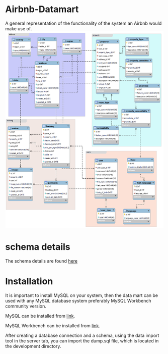 # Airbnb-Datamart
A general representation of the functionality of the system an Airbnb would make use of.
![ER Model](https://github.com/ChristopherMasukume/Airbnb-Datamart/blob/main/Conception/ER-Diagram%20Airbnb.png)

# schema details
The schema details are found [here](https://github.com/ChristopherMasukume/Airbnb-Datamart/blob/main/Finalization/metadata.png)
# Installation

It is important to install MySQL on your system, then the data mart can be used with any MySQL database system preferably MySQL Workbench community version.

MySQL can be installed from [link](https://dev.mysql.com/downloads/installer/).

MySQL Workbench can be installed from [link](https://dev.mysql.com/downloads/workbench/).

After creating a database connection and a schema, using the data import tool in the server tab, you can import the dump.sql file, which is located in the development directory.
